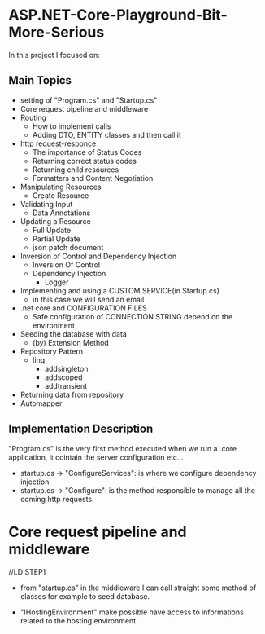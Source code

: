 # ASP.NET-Core-Playground-Bit-More-Serious

In this project I focused on:

## Main Topics
- setting of "Program.cs" and "Startup.cs"
- Core request pipeline and middleware
- Routing
  - How to implement calls
  - Adding DTO, ENTITY classes and then call it
- http request-responce
  - The importance of Status Codes
  - Returning correct status codes
  - Returning child resources
  - Formatters and Content Negotiation
- Manipulating Resources
  - Create Resource
- Validating Input
  - Data Annotations
- Updating a Resource
  - Full Update
  - Partial Update
  - json patch document
- Inversion of Control and Dependency Injection
  - Inversion Of Control
  - Dependency Injection
    - Logger
- Implementing and using a CUSTOM SERVICE(in Startup.cs)
  - in this case we will send an email
- .net core and CONFIGURATION FILES 
  - Safe configuration of CONNECTION STRING depend on the environment
- Seeding the database with data
  - (by) Extension Method
- Repository Pattern
  - linq
    - addsingleton
    - addscoped
    - addtransient
- Returning data from repository 
- Automapper

## Implementation Description

"Program.cs" is the very first method executed when we run a .core application, it cointain the server configuration etc...
 - startup.cs -> "ConfigureServices": is where we configure dependency injection
 - startup.cs -> "Configure": is the method responsible to manage all the coming http requests.

# Core request pipeline and middleware

//LD STEP1
- from "startup.cs" in the middleware I can call straight some method of classes for example to seed database.

- "IHostingEnvironment" make possible have access to informations related to the hosting environment




